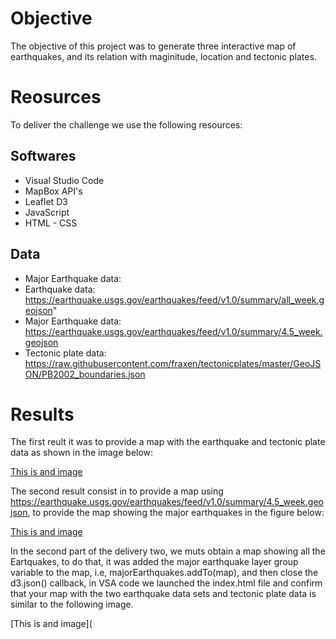# Objective
The objective of this project was to generate three interactive map of earthquakes, and its relation with maginitude, location and tectonic plates.
# Reosurces
To deliver the challenge we use the following resources:
## Softwares
* Visual Studio Code
* MapBox API's
* Leaflet D3
* JavaScript
* HTML - CSS
## Data
* Major Earthquake data: 
* Earthquake data: https://earthquake.usgs.gov/earthquakes/feed/v1.0/summary/all_week.geojson"
* Major Earthquake data: https://earthquake.usgs.gov/earthquakes/feed/v1.0/summary/4.5_week.geojson
* Tectonic plate data: https://raw.githubusercontent.com/fraxen/tectonicplates/master/GeoJSON/PB2002_boundaries.json
# Results
The first reult it was to provide a map with the earthquake and tectonic plate data as shown in the image below:

[This is and image](https://github.com/JJF1962/Mapping_Earthquakes/blob/main/Eartquake_Challenge/Resources/Delivery%201.PNG)

The second result consist in to provide a map using https://earthquake.usgs.gov/earthquakes/feed/v1.0/summary/4.5_week.geojson, to provide the map showing the major earthquakes in the figure below:

[This is and image](https://github.com/JJF1962/Mapping_Earthquakes/blob/main/Eartquake_Challenge/Resources/Major%20Eartquakes%20Deliver%202%20point%203.PNG)

In the second part of the delivery two, we muts obtain a map showing all the Eartquakes, to do that, it was  added the major earthquake layer group variable to the map, i.e, majorEarthquakes.addTo(map), and then close the d3.json() callback, in VSA code we launched the index.html file and confirm that your map with the two earthquake data sets and tectonic plate data is similar to the following image. 

[This is and image](
